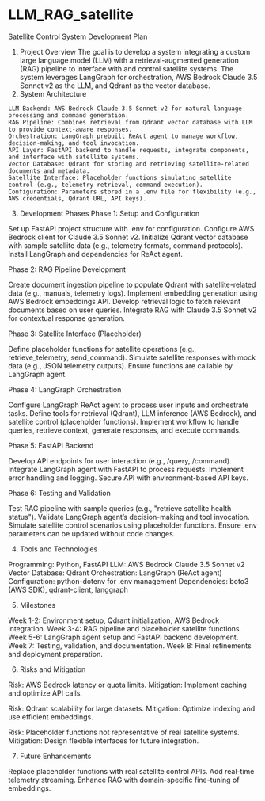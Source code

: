 # LLM_RAG_satellite
Satellite Control System Development Plan
1. Project Overview
The goal is to develop a system integrating a custom large language model (LLM) with a retrieval-augmented generation (RAG) pipeline to interface with and control satellite systems. The system leverages LangGraph for orchestration, AWS Bedrock Claude 3.5 Sonnet v2 as the LLM, and Qdrant as the vector database.
2. System Architecture
```
LLM Backend: AWS Bedrock Claude 3.5 Sonnet v2 for natural language processing and command generation.
RAG Pipeline: Combines retrieval from Qdrant vector database with LLM to provide context-aware responses.
Orchestration: LangGraph prebuilt ReAct agent to manage workflow, decision-making, and tool invocation.
API Layer: FastAPI backend to handle requests, integrate components, and interface with satellite systems.
Vector Database: Qdrant for storing and retrieving satellite-related documents and metadata.
Satellite Interface: Placeholder functions simulating satellite control (e.g., telemetry retrieval, command execution).
Configuration: Parameters stored in a .env file for flexibility (e.g., AWS credentials, Qdrant URL, API keys).
```
3. Development Phases
Phase 1: Setup and Configuration

Set up FastAPI project structure with .env for configuration.
Configure AWS Bedrock client for Claude 3.5 Sonnet v2.
Initialize Qdrant vector database with sample satellite data (e.g., telemetry formats, command protocols).
Install LangGraph and dependencies for ReAct agent.

Phase 2: RAG Pipeline Development

Create document ingestion pipeline to populate Qdrant with satellite-related data (e.g., manuals, telemetry logs).
Implement embedding generation using AWS Bedrock embeddings API.
Develop retrieval logic to fetch relevant documents based on user queries.
Integrate RAG with Claude 3.5 Sonnet v2 for contextual response generation.

Phase 3: Satellite Interface (Placeholder)

Define placeholder functions for satellite operations (e.g., retrieve_telemetry, send_command).
Simulate satellite responses with mock data (e.g., JSON telemetry outputs).
Ensure functions are callable by LangGraph agent.

Phase 4: LangGraph Orchestration

Configure LangGraph ReAct agent to process user inputs and orchestrate tasks.
Define tools for retrieval (Qdrant), LLM inference (AWS Bedrock), and satellite control (placeholder functions).
Implement workflow to handle queries, retrieve context, generate responses, and execute commands.

Phase 5: FastAPI Backend

Develop API endpoints for user interaction (e.g., /query, /command).
Integrate LangGraph agent with FastAPI to process requests.
Implement error handling and logging.
Secure API with environment-based API keys.

Phase 6: Testing and Validation

Test RAG pipeline with sample queries (e.g., "retrieve satellite health status").
Validate LangGraph agent’s decision-making and tool invocation.
Simulate satellite control scenarios using placeholder functions.
Ensure .env parameters can be updated without code changes.

4. Tools and Technologies

Programming: Python, FastAPI
LLM: AWS Bedrock Claude 3.5 Sonnet v2
Vector Database: Qdrant
Orchestration: LangGraph (ReAct agent)
Configuration: python-dotenv for .env management
Dependencies: boto3 (AWS SDK), qdrant-client, langgraph

5. Milestones

Week 1-2: Environment setup, Qdrant initialization, AWS Bedrock integration.
Week 3-4: RAG pipeline and placeholder satellite functions.
Week 5-6: LangGraph agent setup and FastAPI backend development.
Week 7: Testing, validation, and documentation.
Week 8: Final refinements and deployment preparation.

6. Risks and Mitigation

Risk: AWS Bedrock latency or quota limits.
Mitigation: Implement caching and optimize API calls.


Risk: Qdrant scalability for large datasets.
Mitigation: Optimize indexing and use efficient embeddings.


Risk: Placeholder functions not representative of real satellite systems.
Mitigation: Design flexible interfaces for future integration.



7. Future Enhancements

Replace placeholder functions with real satellite control APIs.
Add real-time telemetry streaming.
Enhance RAG with domain-specific fine-tuning of embeddings.
